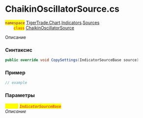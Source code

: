 
# ChaikinOscillatorSource.cs
<mark style="color:purple;">`namespace`</mark> [TigerTrade.Chart](../../../../../TigerTrade.Chart.md).[Indicators](../../../../../TigerTrade.Chart/Indicators.md).[Sources](../../../../../TigerTrade.Chart/Indicators/Sources.md)  
&nbsp;&nbsp;&nbsp;&nbsp;&nbsp;&nbsp;&nbsp;<mark style="color:red;">`class`</mark> [ChaikinOscillatorSource](../../ChaikinOscillatorSource.cs.md)

Описание

### Синтаксис
```csharp
public override void CopySettings(IndicatorSourceBase source)
```
### Пример  
```csharp
// example
```

### Параметры  
<mark style="color:yellow;">`source`</mark> <mark style="color:red;">*`IndicatorSourceBase`*</mark>  
 *Описание*  
  

                    
                    